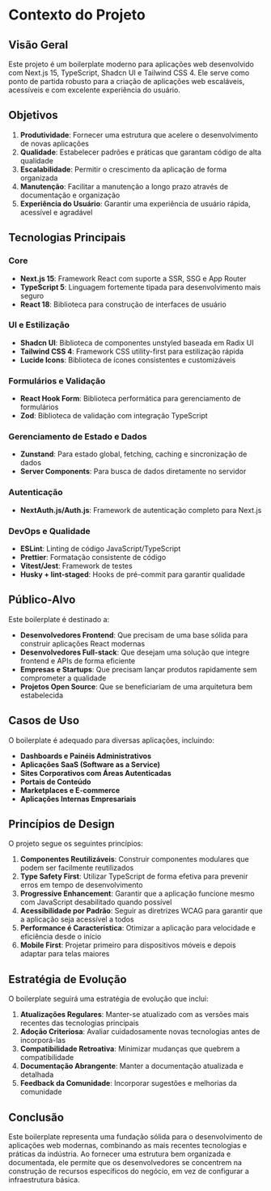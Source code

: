# Contexto do Projeto

## Visão Geral

Este projeto é um boilerplate moderno para aplicações web desenvolvido com Next.js 15, TypeScript, Shadcn UI e Tailwind CSS 4. Ele serve como ponto de partida robusto para a criação de aplicações web escaláveis, acessíveis e com excelente experiência do usuário.

## Objetivos

1. **Produtividade**: Fornecer uma estrutura que acelere o desenvolvimento de novas aplicações
2. **Qualidade**: Estabelecer padrões e práticas que garantam código de alta qualidade
3. **Escalabilidade**: Permitir o crescimento da aplicação de forma organizada
4. **Manutenção**: Facilitar a manutenção a longo prazo através de documentação e organização
5. **Experiência do Usuário**: Garantir uma experiência de usuário rápida, acessível e agradável

## Tecnologias Principais

### Core
- **Next.js 15**: Framework React com suporte a SSR, SSG e App Router
- **TypeScript 5**: Linguagem fortemente tipada para desenvolvimento mais seguro
- **React 18**: Biblioteca para construção de interfaces de usuário

### UI e Estilização
- **Shadcn UI**: Biblioteca de componentes unstyled baseada em Radix UI
- **Tailwind CSS 4**: Framework CSS utility-first para estilização rápida
- **Lucide Icons**: Biblioteca de ícones consistentes e customizáveis

### Formulários e Validação
- **React Hook Form**: Biblioteca performática para gerenciamento de formulários
- **Zod**: Biblioteca de validação com integração TypeScript

### Gerenciamento de Estado e Dados
- **Zunstand**: Para estado global, fetching, caching e sincronização de dados
- **Server Components**: Para busca de dados diretamente no servidor

### Autenticação
- **NextAuth.js/Auth.js**: Framework de autenticação completo para Next.js

### DevOps e Qualidade
- **ESLint**: Linting de código JavaScript/TypeScript
- **Prettier**: Formatação consistente de código
- **Vitest/Jest**: Framework de testes
- **Husky + lint-staged**: Hooks de pré-commit para garantir qualidade

## Público-Alvo

Este boilerplate é destinado a:

- **Desenvolvedores Frontend**: Que precisam de uma base sólida para construir aplicações React modernas
- **Desenvolvedores Full-stack**: Que desejam uma solução que integre frontend e APIs de forma eficiente 
- **Empresas e Startups**: Que precisam lançar produtos rapidamente sem comprometer a qualidade
- **Projetos Open Source**: Que se beneficiariam de uma arquitetura bem estabelecida

## Casos de Uso

O boilerplate é adequado para diversas aplicações, incluindo:

- **Dashboards e Painéis Administrativos**
- **Aplicações SaaS (Software as a Service)**
- **Sites Corporativos com Áreas Autenticadas**
- **Portais de Conteúdo**
- **Marketplaces e E-commerce**
- **Aplicações Internas Empresariais**

## Princípios de Design

O projeto segue os seguintes princípios:

1. **Componentes Reutilizáveis**: Construir componentes modulares que podem ser facilmente reutilizados
2. **Type Safety First**: Utilizar TypeScript de forma efetiva para prevenir erros em tempo de desenvolvimento
3. **Progressive Enhancement**: Garantir que a aplicação funcione mesmo com JavaScript desabilitado quando possível
4. **Acessibilidade por Padrão**: Seguir as diretrizes WCAG para garantir que a aplicação seja acessível a todos
5. **Performance é Característica**: Otimizar a aplicação para velocidade e eficiência desde o início
6. **Mobile First**: Projetar primeiro para dispositivos móveis e depois adaptar para telas maiores

## Estratégia de Evolução

O boilerplate seguirá uma estratégia de evolução que inclui:

1. **Atualizações Regulares**: Manter-se atualizado com as versões mais recentes das tecnologias principais
2. **Adoção Criteriosa**: Avaliar cuidadosamente novas tecnologias antes de incorporá-las
3. **Compatibilidade Retroativa**: Minimizar mudanças que quebrem a compatibilidade
4. **Documentação Abrangente**: Manter a documentação atualizada e detalhada
5. **Feedback da Comunidade**: Incorporar sugestões e melhorias da comunidade

## Conclusão

Este boilerplate representa uma fundação sólida para o desenvolvimento de aplicações web modernas, combinando as mais recentes tecnologias e práticas da indústria. Ao fornecer uma estrutura bem organizada e documentada, ele permite que os desenvolvedores se concentrem na construção de recursos específicos do negócio, em vez de configurar a infraestrutura básica.
